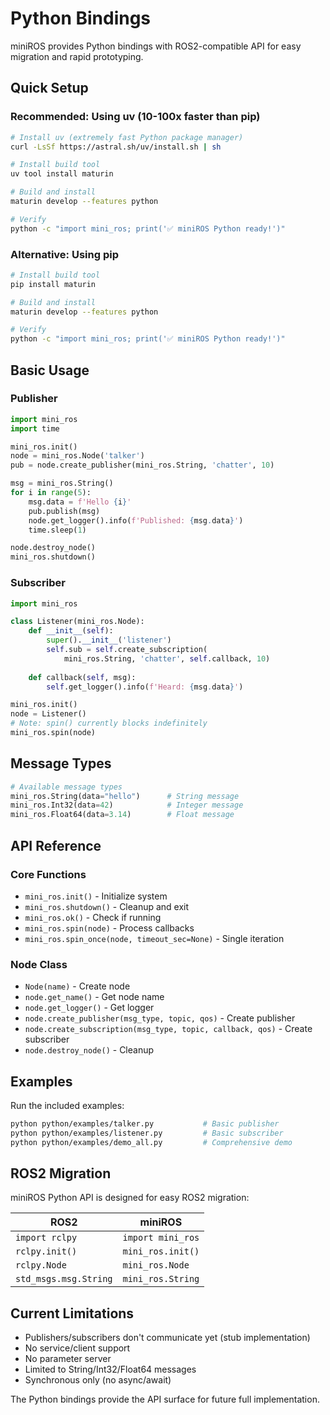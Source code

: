 # Python Bindings

miniROS provides Python bindings with ROS2-compatible API for easy migration and rapid prototyping.

## Quick Setup

### Recommended: Using uv (10-100x faster than pip)

```bash
# Install uv (extremely fast Python package manager)
curl -LsSf https://astral.sh/uv/install.sh | sh

# Install build tool
uv tool install maturin

# Build and install
maturin develop --features python

# Verify
python -c "import mini_ros; print('✅ miniROS Python ready!')"
```

### Alternative: Using pip

```bash
# Install build tool
pip install maturin

# Build and install  
maturin develop --features python

# Verify
python -c "import mini_ros; print('✅ miniROS Python ready!')"
```

## Basic Usage

### Publisher

```python
import mini_ros
import time

mini_ros.init()
node = mini_ros.Node('talker')
pub = node.create_publisher(mini_ros.String, 'chatter', 10)

msg = mini_ros.String()
for i in range(5):
    msg.data = f'Hello {i}'
    pub.publish(msg)
    node.get_logger().info(f'Published: {msg.data}')
    time.sleep(1)

node.destroy_node()
mini_ros.shutdown()
```

### Subscriber

```python
import mini_ros

class Listener(mini_ros.Node):
    def __init__(self):
        super().__init__('listener')
        self.sub = self.create_subscription(
            mini_ros.String, 'chatter', self.callback, 10)
    
    def callback(self, msg):
        self.get_logger().info(f'Heard: {msg.data}')

mini_ros.init()
node = Listener()
# Note: spin() currently blocks indefinitely
mini_ros.spin(node)
```

## Message Types

```python
# Available message types
mini_ros.String(data="hello")      # String message
mini_ros.Int32(data=42)            # Integer message  
mini_ros.Float64(data=3.14)        # Float message
```

## API Reference

### Core Functions
- `mini_ros.init()` - Initialize system
- `mini_ros.shutdown()` - Cleanup and exit
- `mini_ros.ok()` - Check if running
- `mini_ros.spin(node)` - Process callbacks
- `mini_ros.spin_once(node, timeout_sec=None)` - Single iteration

### Node Class
- `Node(name)` - Create node
- `node.get_name()` - Get node name
- `node.get_logger()` - Get logger
- `node.create_publisher(msg_type, topic, qos)` - Create publisher
- `node.create_subscription(msg_type, topic, callback, qos)` - Create subscriber
- `node.destroy_node()` - Cleanup

## Examples

Run the included examples:

```bash
python python/examples/talker.py           # Basic publisher
python python/examples/listener.py         # Basic subscriber  
python python/examples/demo_all.py         # Comprehensive demo
```

## ROS2 Migration

miniROS Python API is designed for easy ROS2 migration:

| ROS2 | miniROS |
|------|---------|
| `import rclpy` | `import mini_ros` |
| `rclpy.init()` | `mini_ros.init()` |
| `rclpy.Node` | `mini_ros.Node` |
| `std_msgs.msg.String` | `mini_ros.String` |

## Current Limitations

- Publishers/subscribers don't communicate yet (stub implementation)
- No service/client support
- No parameter server
- Limited to String/Int32/Float64 messages
- Synchronous only (no async/await)

The Python bindings provide the API surface for future full implementation. 